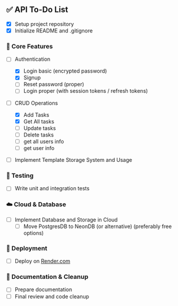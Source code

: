 ## ✅ API To-Do List

- [x] Setup project repository
- [x] Initialize README and .gitignore

### 🔧 Core Features

- [ ] Authentication

  - [x] Login basic (encrypted password)
  - [x] Signup
  - [ ] Reset password (proper)
  - [ ] Login proper (with session tokens / refresh tokens)

- [ ] CRUD Operations

  - [x] Add Tasks
  - [x] Get All tasks
  - [ ] Update tasks
  - [ ] Delete tasks
  - [ ] get all users info
  - [ ] get user info

- [ ] Implement Template Storage System and Usage

### 🧪 Testing

- [ ] Write unit and integration tests

### ☁️ Cloud & Database

- [ ] Implement Database and Storage in Cloud
  - [ ] Move PostgresDB to NeonDB (or alternative) (preferably free options)

### 🚀 Deployment

- [ ] Deploy on [Render.com](https://render.com)

### 📝 Documentation & Cleanup

- [ ] Prepare documentation
- [ ] Final review and code cleanup
